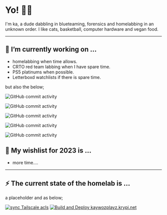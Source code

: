 # Yo! 🖖🏽

I'm ka, a dude dabbling in blueteaming, forensics and homelabbing in an unknown order. I like cats, basketball, computer hardware and vegan food.

---

## 🔨 I’m currently working on ...

* homelabbing when time allows.
* CRTO red team labbing when I have spare time.
* PS5 platinums when possible.
* Letterboxd watchlists if there is spare time.

but also the below;

![GitHub commit activity](https://img.shields.io/github/commit-activity/m/kaywoz/bluestuff?label=repo%3Abluestuff%20commits)

![GitHub commit activity](https://img.shields.io/github/commit-activity/m/kaywoz/gluestuff?label=repo%3Agluestuff%20commits)

![GitHub commit activity](https://img.shields.io/github/commit-activity/m/kaywoz/kaywoz.github.io?label=repo%3Akaywozplayz%20commits)

![GitHub commit activity](https://img.shields.io/github/commit-activity/m/kaywoz/home0ps?label=repo%3Ahome0ps%20commits)

![GitHub commit activity](https://img.shields.io/github/commit-activity/m/kaywoz/ctfstuff?label=repo%3Actfstuff%20commits)





## 🎄 My wishlist for 2023 is ...
* more time....

---

## ⚡ The current state of the homelab is ...

a placeholder and as below;

[![sync Tailscale acls](https://github.com/kaywoz/tailscale-prod/actions/workflows/tailscale.yml/badge.svg)](https://github.com/kaywoz/tailscale-prod/actions/workflows/tailscale.yml)
[![Build and Deploy kaywozplayz.krypi.net ](https://github.com/kaywoz/kaywoz.github.io/actions/workflows/pages-deploy.yml/badge.svg)](https://github.com/kaywoz/kaywoz.github.io/actions/workflows/pages-deploy.yml)
<!--
**this page** is a ✨ _special_ ✨ repository because its `README.md` (this file) appears on your GitHub profile.

Here are some ideas to get you started:

- 🔭 I’m currently working on ...
- 🌱 I’m currently learning ...
- 👯 I’m looking to collaborate on ...
- 🤔 I’m looking for help with ...
- 💬 Ask me about ...
- 📫 How to reach me: ...
- 😄 Pronouns: ...
- ⚡ Fun fact: ...
-->
